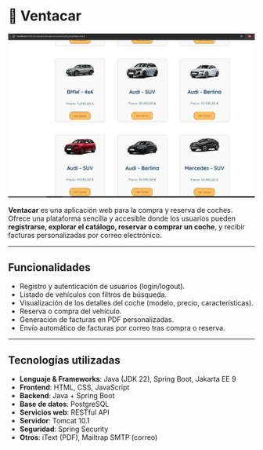 # 🚗 Ventacar

![Captura de pantalla](src/main/assets/Captura.JPG)

**Ventacar** es una aplicación web para la compra y reserva de coches.  
Ofrece una plataforma sencilla y accesible donde los usuarios pueden **registrarse, explorar el catálogo, reservar o comprar un coche**, y recibir facturas personalizadas por correo electrónico.

---

## Funcionalidades
- Registro y autenticación de usuarios (login/logout).
- Listado de vehículos con filtros de búsqueda.
- Visualización de los detalles del coche (modelo, precio, características).
- Reserva o compra del vehículo.
- Generación de facturas en PDF personalizadas.
- Envío automático de facturas por correo tras compra o reserva.

---

## Tecnologías utilizadas
- **Lenguaje & Frameworks**: Java (JDK 22), Spring Boot, Jakarta EE 9  
- **Frontend**: HTML, CSS, JavaScript  
- **Backend**: Java + Spring Boot  
- **Base de datos**: PostgreSQL  
- **Servicios web**: RESTful API  
- **Servidor**: Tomcat 10.1  
- **Seguridad**: Spring Security  
- **Otros**: iText (PDF), Mailtrap SMTP (correo)  



























